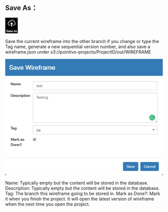 ## Save As：

![](../.gitbook/assets/saveas.jpg)

Save the current wireframe into the other branch if you change or type the Tag name, generate a new sequential version number, and also save a wireframe.json under s3://pointivo-projects/ProjectID/out/WIREFRAME

![](../.gitbook/assets/save_as.png)

Name: Typically empty but the content will be stored in the database. Description: Typically empty but the content will be stored in the database. Tag: The branch this wireframe going to be stored in. Mark as Done?: Mark it when you finish the project. It will open the latest version of wireframe when the next time you open the project.